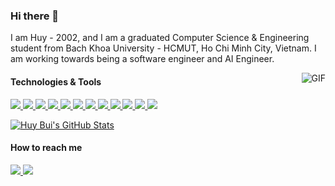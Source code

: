 ### Hi there 👋

<!--
**bngiahuy/bngiahuy** is a ✨ _special_ ✨ repository because its `README.md` (this file) appears on your GitHub profile.

Here are some ideas to get you started:

- 🔭 I’m currently working on ...
- 🌱 I’m currently learning ...
- 👯 I’m looking to collaborate on ...
- 🤔 I’m looking for help with ...
- 💬 Ask me about ...
- 📫 How to reach me: ...
- 😄 Pronouns: ...
- ⚡ Fun fact: ...
-->
<p style="fontsize: 6px">I am Huy - 2002, and I am a graduated Computer Science & Engineering student from Bach Khoa University - HCMUT, Ho Chi Minh City, Vietnam. I am working towards being a software engineer and AI Engineer.</p>
<img align="right" alt="GIF" src="https://media4.giphy.com/media/LaVp0AyqR5bGsC5Cbm/200w.gif?cid=6c09b952w24bjufvqeclteezkbvwapwd39cbdkmllna6q2be&ep=v1_gifs_search&rid=200w.gif&ct=g" />

<h4>Technologies & Tools</h4>
<p>
  <a href="https://www.python.org/">
    <img src="https://img.shields.io/badge/Lang-Python-3776AB?style=flat&logo=python&logoColor=white" />
  </a>
  <a href="https://www.ecma-international.org/publications-and-standards/standards/ecma-262/">
    <img src="https://img.shields.io/badge/Lang-JavaScript-2bbc8a?style=flat&logo=javascript&logoColor=white" />
  </a>
  
  <a href="https://www.php.net/">
    <img src="https://img.shields.io/badge/Lang-PHP-8e7cc3?style=flat&logo=php&logoColor=white" />
  </a>
  <a href="https://cplusplus.com/">
    <img src="https://img.shields.io/badge/Lang-C++-00599C.svg?style=flat&logo=c%2B%2B" />
  </a>
  <a href="https://react.dev/">
    <img src="https://img.shields.io/badge/Library-React-61DAFB?style=flat&logo=react&logoColor=white" />
  </a>
  
  <a href="https://git-scm.com/">
    <img src="https://img.shields.io/badge/Tools-Git-F05032?style=flat&logo=git&logoColor=white" />
  </a>
  <a href="https://www.docker.com/">
    <img src="https://img.shields.io/badge/Tools-Docker-2496ED?style=flat&logo=docker&logoColor=white" />
  </a>
  <a href="https://www.postgresql.org/">
    <img src="https://img.shields.io/badge/Database-PostgreSQL-4169E1?style=flat&logo=postgresql&logoColor=white" />
  </a>
  <a href="https://learn.microsoft.com/en-us/windows/wsl/">
    <img src="https://img.shields.io/badge/OS-Linux-FCC624?style=flat&logo=linux&logoColor=white" />
  </a>
  <a href="https://code.visualstudio.com/">
    <img src="https://img.shields.io/badge/Editor-VSCode-007BFC?style=flat&logo=visualstudiocode&logoColor=white" />
  </a>
  <a href="https://dotnet.microsoft.com/en-us/">
    <img src="https://img.shields.io/badge/Frame-.NET-512BD4?style=flat&logo=dotnet&logoColor=white" />
  </a>
  <a href="https://dotnet.microsoft.com/en-us/">
    <img src="https://img.shields.io/badge/Tech-NodeJS-5FA04E?style=flat&logo=nodedotjs&logoColor=white" />
  </a>
</p>

<p>
  <a href="https://github.com/bngiahuy?tab=repositories">
    <img align="center" src="https://github-readme-stats.vercel.app/api?username=bngiahuy&rank_icon=github&show_icons=true&count_private=true&title_color=2bbc8a&icon_color=2bbc8a&hide_border=true&hide_title=true" alt="Huy Bui's GitHub Stats" />
  </a>
</p>

<h4>How to reach me</h4>
<p>
  <a href="https://www.linkedin.com/in/huy-bui47/">
    <img src="https://img.shields.io/badge/LinkedIn-525252?style=flat-square&logo=linkedin&logoColor=white" />
  </a>
  <a href="https://www.facebook.com/huy.bng24/">
    <img src="https://img.shields.io/badge/Facebook-525252?style=flat-square&logo=facebook&logoColor=white" />
  </a>
</p>
